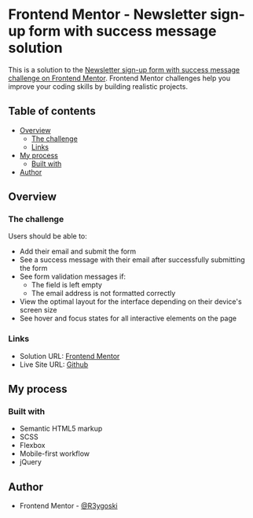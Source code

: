 # Frontend Mentor - Newsletter sign-up form with success message solution

This is a solution to the [Newsletter sign-up form with success message challenge on Frontend Mentor](https://www.frontendmentor.io/challenges/newsletter-signup-form-with-success-message-3FC1AZbNrv). Frontend Mentor challenges help you improve your coding skills by building realistic projects. 

## Table of contents

- [Overview](#overview)
  - [The challenge](#the-challenge)
  - [Links](#links)
- [My process](#my-process)
  - [Built with](#built-with)
- [Author](#author)

## Overview

### The challenge

Users should be able to:

- Add their email and submit the form
- See a success message with their email after successfully submitting the form
- See form validation messages if:
  - The field is left empty
  - The email address is not formatted correctly
- View the optimal layout for the interface depending on their device's screen size
- See hover and focus states for all interactive elements on the page

### Links

- Solution URL: [Frontend Mentor](https://www.frontendmentor.io/solutions/newsletter-signup-scss-flexbox-jquery-unLMxdE3YL)
- Live Site URL: [Github](https://r3ygoski.github.io/newsletter-signup-jquery/)

## My process

### Built with

- Semantic HTML5 markup
- SCSS
- Flexbox
- Mobile-first workflow
- jQuery

## Author

- Frontend Mentor - [@R3ygoski](https://www.frontendmentor.io/profile/R3ygoski)